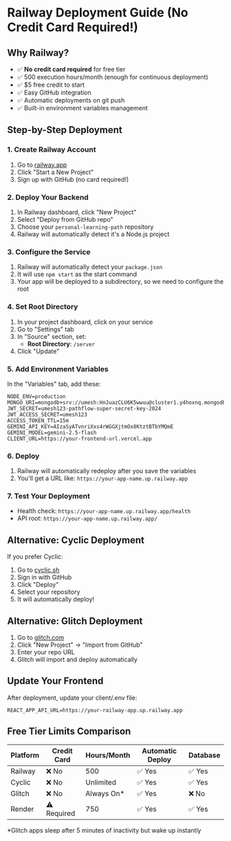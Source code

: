 # Railway Deployment Guide (No Credit Card Required!)

## Why Railway?
- ✅ **No credit card required** for free tier
- ✅ 500 execution hours/month (enough for continuous deployment)
- ✅ $5 free credit to start
- ✅ Easy GitHub integration
- ✅ Automatic deployments on git push
- ✅ Built-in environment variables management

## Step-by-Step Deployment

### 1. Create Railway Account
1. Go to [railway.app](https://railway.app)
2. Click "Start a New Project"
3. Sign up with GitHub (no card required!)

### 2. Deploy Your Backend
1. In Railway dashboard, click "New Project"
2. Select "Deploy from GitHub repo"
3. Choose your `personal-learning-path` repository
4. Railway will automatically detect it's a Node.js project

### 3. Configure the Service
1. Railway will automatically detect your `package.json`
2. It will use `npm start` as the start command
3. Your app will be deployed to a subdirectory, so we need to configure the root

### 4. Set Root Directory
1. In your project dashboard, click on your service
2. Go to "Settings" tab
3. In "Source" section, set:
   - **Root Directory**: `/server`
4. Click "Update"

### 5. Add Environment Variables
In the "Variables" tab, add these:

```
NODE_ENV=production
MONGO_URI=mongodb+srv://umesh:HnJuazCLU6K5wwuu@cluster1.y4hoxnq.mongodb.net/learning_path
JWT_SECRET=umesh123-pathflow-super-secret-key-2024
JWT_ACCESS_SECRET=umesh123
ACCESS_TOKEN_TTL=15m
GEMINI_API_KEY=AIzaSyATvnriXxs4rWGGXjtmOx8KtztBTbYMQmE
GEMINI_MODEL=gemini-2.5-flash
CLIENT_URL=https://your-frontend-url.vercel.app
```

### 6. Deploy
1. Railway will automatically redeploy after you save the variables
2. You'll get a URL like: `https://your-app-name.up.railway.app`

### 7. Test Your Deployment
- Health check: `https://your-app-name.up.railway.app/health`
- API root: `https://your-app-name.up.railway.app/`

## Alternative: Cyclic Deployment

If you prefer Cyclic:

1. Go to [cyclic.sh](https://cyclic.sh)
2. Sign in with GitHub
3. Click "Deploy"
4. Select your repository
5. It will automatically deploy!

## Alternative: Glitch Deployment

1. Go to [glitch.com](https://glitch.com)
2. Click "New Project" → "Import from GitHub"
3. Enter your repo URL
4. Glitch will import and deploy automatically

## Update Your Frontend

After deployment, update your client/.env file:

```
REACT_APP_API_URL=https://your-railway-app.up.railway.app
```

## Free Tier Limits Comparison

| Platform | Credit Card | Hours/Month | Automatic Deploy | Database |
|----------|-------------|-------------|------------------|----------|
| Railway  | ❌ No       | 500         | ✅ Yes           | ✅ Yes   |
| Cyclic   | ❌ No       | Unlimited   | ✅ Yes           | ✅ Yes   |
| Glitch   | ❌ No       | Always On*  | ✅ Yes           | ❌ No    |
| Render   | ⚠️ Required | 750         | ✅ Yes           | ✅ Yes   |

*Glitch apps sleep after 5 minutes of inactivity but wake up instantly